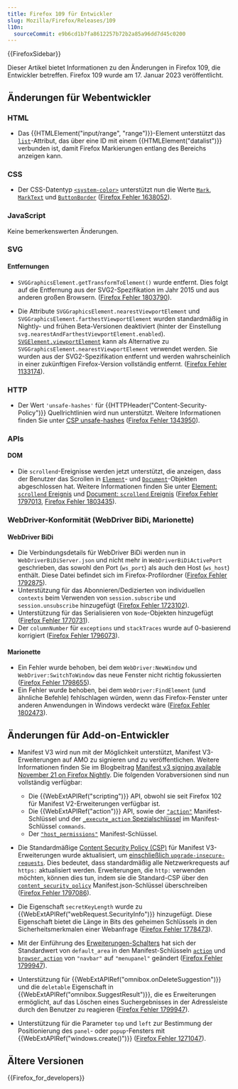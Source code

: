 ```yaml
---
title: Firefox 109 für Entwickler
slug: Mozilla/Firefox/Releases/109
l10n:
  sourceCommit: e9b6cd1b7fa8612257b72b2a85a96dd7d45c0200
---
```


{{FirefoxSidebar}}

Dieser Artikel bietet Informationen zu den Änderungen in Firefox 109, die Entwickler betreffen. Firefox 109 wurde am 17. Januar 2023 veröffentlicht.

## Änderungen für Webentwickler

### HTML

- Das {{HTMLElement("input/range", "range")}}-Element unterstützt das [`list`](/de/docs/Web/HTML/Reference/Elements/input/range#list)-Attribut, das über eine ID mit einem {{HTMLElement("datalist")}} verbunden ist, damit Firefox Markierungen entlang des Bereichs anzeigen kann.

### CSS

- Der CSS-Datentyp [`<system-color>`](/de/docs/Web/CSS/system-color) unterstützt nun die Werte [`Mark`](/de/docs/Web/CSS/system-color#mark), [`MarkText`](/de/docs/Web/CSS/system-color#marktext) und [`ButtonBorder`](/de/docs/Web/CSS/system-color#buttonborder) ([Firefox Fehler 1638052](https://bugzil.la/1638052)).

### JavaScript

Keine bemerkenswerten Änderungen.

### SVG

#### Entfernungen

- `SVGGraphicsElement.getTransformToElement()` wurde entfernt. Dies folgt auf die Entfernung aus der SVG2-Spezifikation im Jahr 2015 und aus anderen großen Browsern. ([Firefox Fehler 1803790](https://bugzil.la/1803790)).

- Die Attribute `SVGGraphicsElement.nearestViewportElement` und `SVGGraphicsElement.farthestViewportElement` wurden standardmäßig in Nightly- und frühen Beta-Versionen deaktiviert (hinter der Einstellung `svg.nearestAndFarthestViewportElement.enabled`). [`SVGElement.viewportElement`](/de/docs/Web/API/SVGElement/viewportElement) kann als Alternative zu `SVGGraphicsElement.nearestViewportElement` verwendet werden. Sie wurden aus der SVG2-Spezifikation entfernt und werden wahrscheinlich in einer zukünftigen Firefox-Version vollständig entfernt. ([Firefox Fehler 1133174](https://bugzil.la/1133174)).

### HTTP

- Der Wert `'unsafe-hashes'` für {{HTTPHeader("Content-Security-Policy")}} Quellrichtlinien wird nun unterstützt. Weitere Informationen finden Sie unter [CSP unsafe-hashes](/de/docs/Web/HTTP/Reference/Headers/Content-Security-Policy/script-src#unsafe_hashes) ([Firefox Fehler 1343950](https://bugzil.la/1343950)).

### APIs

#### DOM

- Die `scrollend`-Ereignisse werden jetzt unterstützt, die anzeigen, dass der Benutzer das Scrollen in [`Element`](/de/docs/Web/API/Element)- und [`Document`](/de/docs/Web/API/Document)-Objekten abgeschlossen hat. Weitere Informationen finden Sie unter [Element: `scrollend` Ereignis](/de/docs/Web/API/Element/scrollend_event) und [Document: `scrollend` Ereignis](/de/docs/Web/API/Document/scrollend_event) ([Firefox Fehler 1797013](https://bugzil.la/1797013), [Firefox Fehler 1803435](https://bugzil.la/1803435)).

### WebDriver-Konformität (WebDriver BiDi, Marionette)

#### WebDriver BiDi

- Die Verbindungsdetails für WebDriver BiDi werden nun in `WebDriverBiDiServer.json` und nicht mehr in `WebDriverBiDiActivePort` geschrieben, das sowohl den Port (`ws_port`) als auch den Host (`ws_host`) enthält. Diese Datei befindet sich im Firefox-Profilordner ([Firefox Fehler 1792875](https://bugzil.la/1792875)).
- Unterstützung für das Abonnieren/Dedizierten von individuellen `contexts` beim Verwenden von `session.subscribe` und `session.unsubscribe` hinzugefügt ([Firefox Fehler 1723102](https://bugzil.la/1723102)).
- Unterstützung für das Serialisieren von `Node`-Objekten hinzugefügt ([Firefox Fehler 1770731](https://bugzil.la/1770731)).
- Der `columnNumber` für `exceptions` und `stackTraces` wurde auf 0-basierend korrigiert ([Firefox Fehler 1796073](https://bugzil.la/1796073)).

#### Marionette

- Ein Fehler wurde behoben, bei dem `WebDriver:NewWindow` und `WebDriver:SwitchToWindow` das neue Fenster nicht richtig fokussierten ([Firefox Fehler 1798655](https://bugzil.la/1798655)).
- Ein Fehler wurde behoben, bei dem `WebDriver:FindElement` (und ähnliche Befehle) fehlschlagen würden, wenn das Firefox-Fenster unter anderen Anwendungen in Windows verdeckt wäre ([Firefox Fehler 1802473](https://bugzil.la/1802473)).

## Änderungen für Add-on-Entwickler

- Manifest V3 wird nun mit der Möglichkeit unterstützt, Manifest V3-Erweiterungen auf AMO zu signieren und zu veröffentlichen. Weitere Informationen finden Sie im Blogbeitrag [Manifest v3 signing available November 21 on Firefox Nightly](https://blog.mozilla.org/addons/2022/11/17/manifest-v3-signing-available-november-21-on-firefox-nightly/). Die folgenden Vorabversionen sind nun vollständig verfügbar:

  - Die {{WebExtAPIRef("scripting")}} API, obwohl sie seit Firefox 102 für Manifest V2-Erweiterungen verfügbar ist.
  - Die {{WebExtAPIRef("action")}} API, sowie der [`"action"`](/de/docs/Mozilla/Add-ons/WebExtensions/manifest.json/action) Manifest-Schlüssel und der [`_execute_action` Spezialschlüssel](/de/docs/Mozilla/Add-ons/WebExtensions/manifest.json/commands#special_shortcuts) im Manifest-Schlüssel `commands`.
  - Der [`"host_permissions"`](/de/docs/Mozilla/Add-ons/WebExtensions/manifest.json/host_permissions) Manifest-Schlüssel.

- Die Standardmäßige [Content Security Policy (CSP)](/de/docs/Mozilla/Add-ons/WebExtensions/Content_Security_Policy) für Manifest V3-Erweiterungen wurde aktualisiert, um [einschließlich `upgrade-insecure-requests`](/de/docs/Mozilla/Add-ons/WebExtensions/Content_Security_Policy#upgrade_insecure_network_requests_in_manifest_v3). Dies bedeutet, dass standardmäßig alle Netzwerkrequests auf `https:` aktualisiert werden. Erweiterungen, die `http:` verwenden möchten, können dies tun, indem sie die Standard-CSP über den [`content_security_policy`](/de/docs/Mozilla/Add-ons/WebExtensions/manifest.json/content_security_policy) Manifest.json-Schlüssel überschreiben ([Firefox Fehler 1797086](https://bugzil.la/1797086)).
- Die Eigenschaft `secretKeyLength` wurde zu {{WebExtAPIRef("webRequest.SecurityInfo")}} hinzugefügt. Diese Eigenschaft bietet die Länge in Bits des geheimen Schlüssels in den Sicherheitsmerkmalen einer Webanfrage ([Firefox Fehler 1778473](https://bugzil.la/1778473)).
- Mit der Einführung des [Erweiterungen-Schalters](https://support.mozilla.org/en-US/kb/extensions-button) hat sich der Standardwert von `default_area` in den Manifest-Schlüsseln [`action`](/de/docs/Mozilla/Add-ons/WebExtensions/manifest.json/action) und [`browser_action`](/de/docs/Mozilla/Add-ons/WebExtensions/manifest.json/browser_action) von `"navbar"` auf `"menupanel"` geändert ([Firefox Fehler 1799947](https://bugzil.la/1799947)).
- Unterstützung für {{WebExtAPIRef("omnibox.onDeleteSuggestion")}} und die `deletable` Eigenschaft in {{WebExtAPIRef("omnibox.SuggestResult")}}, die es Erweiterungen ermöglicht, auf das Löschen eines Suchergebnisses in der Adressleiste durch den Benutzer zu reagieren ([Firefox Fehler 1799947](https://bugzil.la/1799947)).
- Unterstützung für die Parameter <code>top</code> und <code>left</code> zur Bestimmung der Positionierung des `panel`- oder `popup`-Fensters mit {{WebExtAPIRef("windows.create()")}} ([Firefox Fehler 1271047](https://bugzil.la/1271047)).

## Ältere Versionen

{{Firefox_for_developers}}
